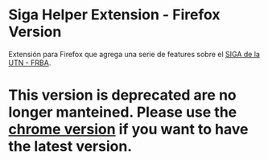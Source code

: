 # Siga Helper Extension - Firefox Version

Extensión para Firefox que agrega una serie de features sobre el <a href="http://siga.frba.utn.edu.ar/">SIGA de la UTN - FRBA</a>.


# This version is deprecated are no longer manteined. Please use the <a href="https://chrome.google.com/webstore/detail/siga-helper/jdgdheoeghamkhfppapjchbojhehimpe">chrome version</a> if you want to have the latest version.
